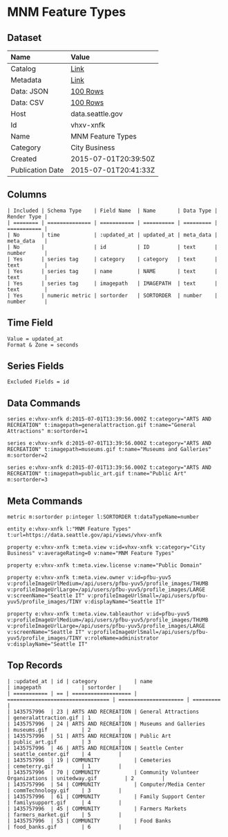 # MNM Feature Types

## Dataset

| Name | Value |
| :--- | :---- |
| Catalog | [Link](https://catalog.data.gov/dataset/mnm-feature-types) |
| Metadata | [Link](https://data.seattle.gov/api/views/vhxv-xnfk) |
| Data: JSON | [100 Rows](https://data.seattle.gov/api/views/vhxv-xnfk/rows.json?max_rows=100) |
| Data: CSV | [100 Rows](https://data.seattle.gov/api/views/vhxv-xnfk/rows.csv?max_rows=100) |
| Host | data.seattle.gov |
| Id | vhxv-xnfk |
| Name | MNM Feature Types |
| Category | City Business |
| Created | 2015-07-01T20:39:50Z |
| Publication Date | 2015-07-01T20:41:33Z |

## Columns

```ls
| Included | Schema Type    | Field Name  | Name       | Data Type | Render Type |
| ======== | ============== | =========== | ========== | ========= | =========== |
| No       | time           | :updated_at | updated_at | meta_data | meta_data   |
| No       |                | id          | ID         | text      | number      |
| Yes      | series tag     | category    | category   | text      | text        |
| Yes      | series tag     | name        | NAME       | text      | text        |
| Yes      | series tag     | imagepath   | IMAGEPATH  | text      | text        |
| Yes      | numeric metric | sortorder   | SORTORDER  | number    | number      |
```

## Time Field

```ls
Value = updated_at
Format & Zone = seconds
```

## Series Fields

```ls
Excluded Fields = id
```

## Data Commands

```ls
series e:vhxv-xnfk d:2015-07-01T13:39:56.000Z t:category="ARTS AND RECREATION" t:imagepath=generalattraction.gif t:name="General Attractions" m:sortorder=1

series e:vhxv-xnfk d:2015-07-01T13:39:56.000Z t:category="ARTS AND RECREATION" t:imagepath=museums.gif t:name="Museums and Galleries" m:sortorder=2

series e:vhxv-xnfk d:2015-07-01T13:39:56.000Z t:category="ARTS AND RECREATION" t:imagepath=public_art.gif t:name="Public Art" m:sortorder=3
```

## Meta Commands

```ls
metric m:sortorder p:integer l:SORTORDER t:dataTypeName=number

entity e:vhxv-xnfk l:"MNM Feature Types" t:url=https://data.seattle.gov/api/views/vhxv-xnfk

property e:vhxv-xnfk t:meta.view v:id=vhxv-xnfk v:category="City Business" v:averageRating=0 v:name="MNM Feature Types"

property e:vhxv-xnfk t:meta.view.license v:name="Public Domain"

property e:vhxv-xnfk t:meta.view.owner v:id=pfbu-yuv5 v:profileImageUrlMedium=/api/users/pfbu-yuv5/profile_images/THUMB v:profileImageUrlLarge=/api/users/pfbu-yuv5/profile_images/LARGE v:screenName="Seattle IT" v:profileImageUrlSmall=/api/users/pfbu-yuv5/profile_images/TINY v:displayName="Seattle IT"

property e:vhxv-xnfk t:meta.view.tableauthor v:id=pfbu-yuv5 v:profileImageUrlMedium=/api/users/pfbu-yuv5/profile_images/THUMB v:profileImageUrlLarge=/api/users/pfbu-yuv5/profile_images/LARGE v:screenName="Seattle IT" v:profileImageUrlSmall=/api/users/pfbu-yuv5/profile_images/TINY v:roleName=administrator v:displayName="Seattle IT"
```

## Top Records

```ls
| :updated_at | id | category            | name                              | imagepath             | sortorder | 
| =========== | == | =================== | ================================= | ===================== | ========= | 
| 1435757996  | 23 | ARTS AND RECREATION | General Attractions               | generalattraction.gif | 1         | 
| 1435757996  | 24 | ARTS AND RECREATION | Museums and Galleries             | museums.gif           | 2         | 
| 1435757996  | 51 | ARTS AND RECREATION | Public Art                        | public_art.gif        | 3         | 
| 1435757996  | 46 | ARTS AND RECREATION | Seattle Center                    | seattle_center.gif    | 4         | 
| 1435757996  | 19 | COMMUNITY           | Cemeteries                        | cemeterry.gif         | 1         | 
| 1435757996  | 70 | COMMUNITY           | Community Volunteer Organizations | unitedway.gif         | 2         | 
| 1435757996  | 54 | COMMUNITY           | Computer/Media Center             | commTechnology.gif    | 3         | 
| 1435757996  | 61 | COMMUNITY           | Family Support Center             | familysupport.gif     | 4         | 
| 1435757996  | 45 | COMMUNITY           | Farmers Markets                   | farmers_market.gif    | 5         | 
| 1435757996  | 53 | COMMUNITY           | Food Banks                        | food_banks.gif        | 6         | 
```